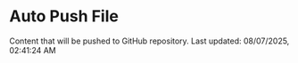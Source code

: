 # Auto Push File

Content that will be pushed to GitHub repository.
Last updated: 08/07/2025, 02:41:24 AM